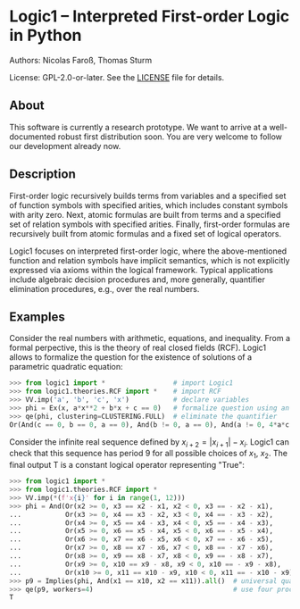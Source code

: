 # Logic1 &ndash; Interpreted First-order Logic in Python

Authors: Nicolas Faroß, Thomas Sturm

License: GPL-2.0-or-later. See the [LICENSE](LICENSE) file for details.

## About

This software is currently a research prototype. We want to arrive at a
well-documented robust first distribution soon. You are very welcome to follow
our development already now.

## Description

First-order logic recursively builds terms from variables and a specified set of
function symbols with specified arities, which includes constant symbols with
arity zero. Next, atomic formulas are built from terms and a specified set of
relation symbols with specified arities. Finally, first-order formulas are
recursively built from atomic formulas and a fixed set of logical operators.

Logic1 focuses on interpreted first-order logic, where the above-mentioned
function and relation symbols have implicit semantics, which is not explicitly
expressed via axioms within the logical framework. Typical applications include
algebraic decision procedures and, more generally, quantifier elimination
procedures, e.g., over the real numbers.

## Examples

Consider the real numbers with arithmetic, equations, and inequality. From a
formal perpective, this is the theory of real closed fields (RCF). Logic1 allows
to formalize the question for the existence of solutions of a parametric
quadratic equation:

``` python
>>> from logic1 import *                 # import Logic1
>>> from logic1.theories.RCF import *    # import RCF
>>> VV.imp('a', 'b', 'c', 'x')           # declare variables
>>> phi = Ex(x, a*x**2 + b*x + c == 0)   # formalize question using an existential quantifier
>>> qe(phi, clustering=CLUSTERING.FULL)  # eliminate the quantifier
Or(And(c == 0, b == 0, a == 0), And(b != 0, a == 0), And(a != 0, 4*a*c - b^2 <= 0))
```

Consider the infinite real sequence defined by $x_{i+2} = |x_{i+1}| - x_i$.
Logic1 can check that this sequence has period 9 for all possible choices of
$x_1$, $x_2$. The final output T is a constant logical operator representing
"True":

``` python
>>> from logic1 import *
>>> from logic1.theories.RCF import *
>>> VV.imp(*(f'x{i}' for i in range(1, 12)))
>>> phi = And(Or(x2 >= 0, x3 == x2 - x1, x2 < 0, x3 == - x2 - x1),
...           Or(x3 >= 0, x4 == x3 - x2, x3 < 0, x4 == - x3 - x2),
...           Or(x4 >= 0, x5 == x4 - x3, x4 < 0, x5 == - x4 - x3),
...           Or(x5 >= 0, x6 == x5 - x4, x5 < 0, x6 == - x5 - x4),
...           Or(x6 >= 0, x7 == x6 - x5, x6 < 0, x7 == - x6 - x5),
...           Or(x7 >= 0, x8 == x7 - x6, x7 < 0, x8 == - x7 - x6),
...           Or(x8 >= 0, x9 == x8 - x7, x8 < 0, x9 == - x8 - x7),
...           Or(x9 >= 0, x10 == x9 - x8, x9 < 0, x10 == - x9 - x8),
...           Or(x10 >= 0, x11 == x10 - x9, x10 < 0, x11 == - x10 - x9))
>>> p9 = Implies(phi, And(x1 == x10, x2 == x11)).all()  # universal quantifiers for all variables
>>> qe(p9, workers=4)                                   # use four processors in parallel
T
```
